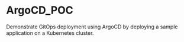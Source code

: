 # ArgoCD_POC
Demonstrate GitOps deployment using ArgoCD by deploying a sample application on a Kubernetes cluster.
